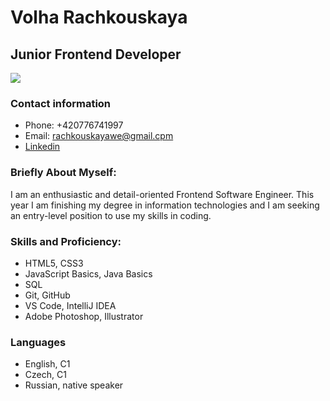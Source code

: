 # Volha Rachkouskaya 
## Junior Frontend Developer

![](https://drive.google.com/file/d/1WqWqlauT59DK8Un26wjYspIj-juXzYoT/view?usp=drive_link)


### Contact information
 * Phone: +420776741997
 * Email: rachkouskayawe@gmail.cpm
 * [Linkedin](www.linkedin.com/in/olga-rachkovskaya-9863051b7)

### Briefly About Myself:
I am an enthusiastic and detail-oriented Frontend Software Engineer. This year I am finishing my degree in information technologies and I am seeking an entry-level position to use my skills in coding. 

### Skills and Proficiency:
 * HTML5, CSS3
 * JavaScript Basics, Java Basics
 * SQL
 * Git, GitHub
 * VS Code, IntelliJ IDEA
 * Adobe Photoshop, Illustrator

### Languages
 * English, C1
 * Czech, C1
 * Russian, native speaker